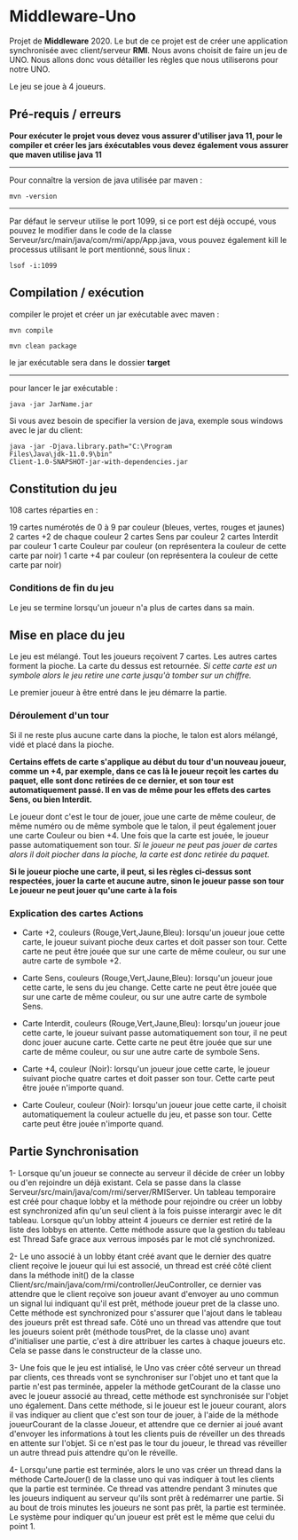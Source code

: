 # Middleware-Uno

Projet de **Middleware** 2020.
Le but de ce projet est de créer une application synchronisée avec client/serveur **RMI**.
Nous avons choisit de faire un jeu de UNO. Nous allons donc vous détailler les règles que nous utiliserons pour notre UNO.

Le jeu se joue à 4 joueurs.

## Pré-requis / erreurs

**Pour exécuter le projet vous devez vous assurer d'utiliser java 11, pour le compiler et créer les jars éxécutables vous devez également vous assurer que maven utilise java 11**

--------------------------------------------------------------------------------

Pour connaître la version de java utilisée par maven :

<code>mvn -version</code>

--------------------------------------------------------------------------------

Par défaut le serveur utilise le port 1099, si ce port est déjà occupé, vous pouvez le modifier dans le code de la classe Serveur/src/main/java/com/rmi/app/App.java, vous pouvez également kill le processus utilisant le port mentionné, sous linux :

<code>lsof -i:1099</code>

## Compilation / exécution

compiler le projet et créer un jar exécutable avec maven :

<code>mvn compile</code>

<code>mvn clean package</code>

le jar exécutable sera dans le dossier **target**

--------------------------------------------------------------------------------

pour lancer le jar exécutable :

<code>java -jar JarName.jar</code>

Si vous avez besoin de specifier la version de java, exemple sous windows avec le jar du client:

<code>java -jar -Djava.library.path="C:\Program Files\Java\jdk-11.0.9\bin" Client-1.0-SNAPSHOT-jar-with-dependencies.jar</code>


## Constitution du jeu

108 cartes  réparties en :

19 cartes numérotés de 0 à 9 par couleur (bleues, vertes, rouges et jaunes)
2 cartes +2 de chaque couleur
2 cartes Sens par couleur
2 cartes Interdit par couleur
1 carte Couleur par couleur (on représentera la couleur de cette carte par noir)
1 carte +4 par couleur (on représentera la couleur de cette carte par noir)

### Conditions de fin du jeu

Le jeu se termine lorsqu'un joueur n'a plus de cartes dans sa main.

## Mise en place du jeu

Le jeu est mélangé.
Tout les joueurs reçoivent 7 cartes.
Les autres cartes forment la pioche.
La carte du dessus est retournée.
*Si cette carte est un symbole alors le jeu retire une carte jusqu'à tomber sur un chiffre.*

Le premier joueur à être entré dans le jeu démarre la partie.

### Déroulement d'un tour

Si il ne reste plus aucune carte dans la pioche, le talon est alors mélangé, vidé et placé dans la pioche.

**Certains effets de carte s'applique au début du tour d'un nouveau joueur, comme un +4, par exemple, dans ce cas là le joueur reçoit les cartes du paquet, elle sont donc retirées de ce dernier, et son tour est automatiquement passé.
Il en vas de même pour les effets des cartes Sens, ou bien Interdit.**

Le joueur dont c'est le tour de jouer, joue une carte de même couleur, de même numéro ou de même symbole que le talon, il peut également jouer une carte Couleur ou bien +4. Une fois que la carte est jouée, le joueur passe automatiquement son tour.
*Si le joueur ne peut pas jouer de cartes alors il doit piocher dans la pioche, la carte est donc retirée du paquet.*

**Si le joueur pioche une carte, il peut, si les règles ci-dessus sont respectées, jouer la carte et aucune autre, sinon le joueur passe son tour**
**Le joueur ne peut jouer qu'une carte à la fois**

### Explication des cartes Actions

- Carte +2, couleurs (Rouge,Vert,Jaune,Bleu): lorsqu'un joueur joue cette carte, le joueur suivant pioche deux cartes et doit passer son tour. Cette carte ne peut être jouée que sur une carte de même couleur, ou sur une autre carte de symbole +2.

- Carte Sens, couleurs (Rouge,Vert,Jaune,Bleu): lorsqu'un joueur joue cette carte, le sens du jeu change. Cette carte ne peut être jouée que sur une carte de même couleur, ou sur une autre carte de symbole Sens.

- Carte Interdit, couleurs (Rouge,Vert,Jaune,Bleu): lorsqu'un joueur joue cette carte, le joueur suivant passe automatiquement son tour, il ne peut donc jouer aucune carte. Cette carte ne peut être jouée que sur une carte de même couleur, ou sur une autre carte de symbole Sens.

- Carte +4, couleur (Noir): lorsqu'un joueur joue cette carte, le joueur suivant pioche quatre cartes et doit passer son tour. Cette carte peut être jouée n'importe quand.

- Carte Couleur, couleur (Noir): lorsqu'un joueur joue cette carte, il choisit automatiquement la couleur actuelle du jeu, et passe son tour. Cette carte peut être jouée n'importe quand.

## Partie Synchronisation

1- Lorsque qu'un joueur se connecte au serveur il décide de créer un lobby ou d'en rejoindre un déjà existant. Cela se passe dans la classe Serveur/src/main/java/com/rmi/server/RMIServer. Un tableau temporaire est créé pour chaque lobby et la méthode pour rejoindre ou créer un lobby est synchronized afin qu'un seul client à la fois puisse interargir avec le dit tableau. Lorsque qu'un lobby atteint 4 joueurs ce dernier est retiré de la liste des lobbys en attente. Cette méthode assure que la gestion du tableau est Thread Safe grace aux verrous imposés par le mot clé synchronized.

2- Le uno associé à un lobby étant créé avant que le dernier des quatre client reçoive le joueur qui lui est associé, un thread est créé côté client dans la méthode init() de la classe Client/src/main/java/com/rmi/controller/JeuController, ce dernier vas attendre que le client reçoive son joueur avant d'envoyer au uno commun un signal lui indiquant qu'il est prêt, méthode joueur pret de la classe uno. Cette méthode est synchronized pour s'assurer que l'ajout dans le tableau des joueurs prêt est thread safe. Côté uno un thread vas attendre que tout les joueurs soient prêt (méthode tousPret, de la classe uno) avant d'initialiser une partie, c'est à dire attribuer les cartes à chaque joueurs etc. Cela se passe dans le constructeur de la classe uno.

3- Une fois que le jeu est intialisé, le Uno vas créer côté serveur un thread par clients, ces threads vont se synchroniser sur l'objet uno et tant que la partie n'est pas terminée, appeler la méthode getCourant de la classe uno avec le joueur associé au thread, cette méthode est synchronisée sur l'objet uno également. Dans cette méthode, si le joueur est le joueur courant, alors il vas indiquer au client que c'est son tour de jouer, à l'aide de la méthode joueurCourant de la classe Joueur, et attendre que ce dernier ai joué avant d'envoyer les informations à tout les clients puis de réveiller un des threads en attente sur l'objet. Si ce n'est pas le tour du joueur, le thread vas réveiller un autre thread puis attendre qu'on le réveille.

4- Lorsqu'une partie est terminée, alors le uno vas créer un thread dans la méthode CarteJouer() de la classe uno qui vas indiquer à tout les clients que la partie est terminée. Ce thread vas attendre pendant 3 minutes que les joueurs indiquent au serveur qu'ils sont prêt à redémarrer une partie. Si au bout de trois minutes les joueurs ne sont pas prêt, la partie est terminée. Le système pour indiquer qu'un joueur est prêt est le même que celui du point 1.
